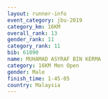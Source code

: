 ```yaml
---
layout: runner-info 
event_category: jbu-2019 
category_km: 16KM  
overall_rank: 13
gender_rank: 11
category_rank: 11
bib: 61090
name: MUHAMAD ASYRAF BIN KERMA
category: 16KM Men Open
gender: Male
finish_time: 1-45-05
country: Malaysia
---
```

